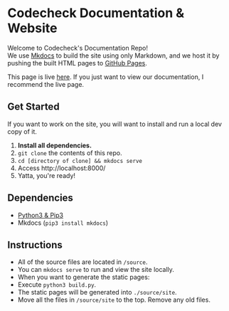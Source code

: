 # Codecheck Documentation & Website

Welcome to Codecheck's Documentation Repo!  
We use [Mkdocs](http://www.mkdocs.org/) to build the site using only Markdown,
and we host it by pushing the built HTML pages to [GitHub Pages](http://pages.github.com/).  

This page is live [here](http://code-check.github.io/docs).
If you just want to view our documentation, I recommend the live page.

## Get Started

If you want to work on the site, you will want to install and run a local dev copy of it.

 1. **Install all dependencies.**
 2. `git clone` the contents of this repo.
 3. `cd [directory of clone] && mkdocs serve`
 4. Access http://localhost:8000/
 5. Yatta, you're ready!

## Dependencies

 * [Python3 & Pip3](https://www.python.org/downloads/)
 * Mkdocs (`pip3 install mkdocs`)

## Instructions

- All of the source files are located in `/source`.  
- You can `mkdocs serve` to run and view the site locally.
- When you want to generate the static pages:
 - Execute `python3 build.py`.
 - The static pages will be generated into `./source/site`.
 - Move all the files in `/source/site` to the top. Remove any old files.
